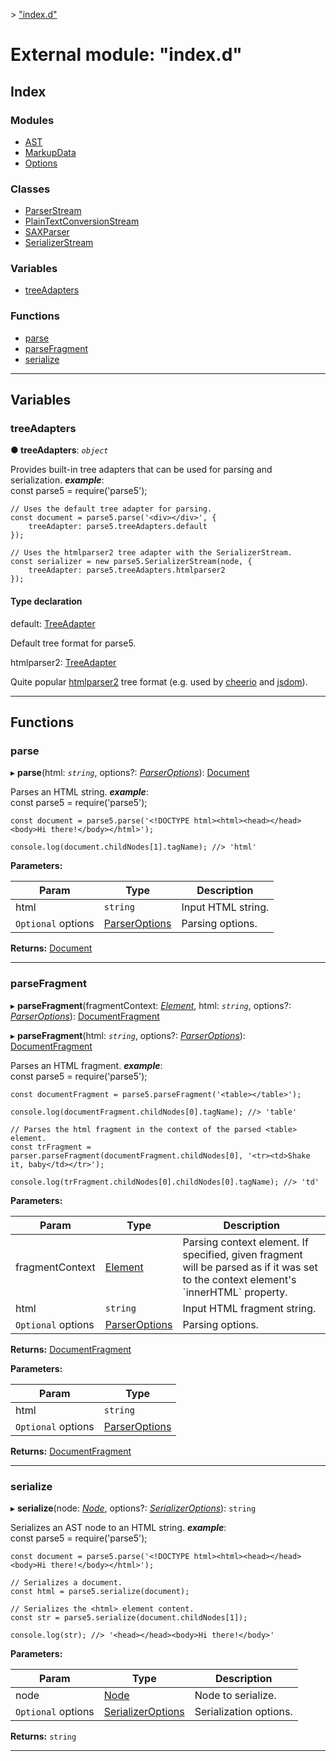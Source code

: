 [](../README.md) > ["index.d"](../modules/_index_d_.md)

# External module: "index.d"

## Index

### Modules

* [AST](_index_d_.ast.md)
* [MarkupData](_index_d_.markupdata.md)
* [Options](_index_d_.options.md)

### Classes

* [ParserStream](../classes/_index_d_.parserstream.md)
* [PlainTextConversionStream](../classes/_index_d_.plaintextconversionstream.md)
* [SAXParser](../classes/_index_d_.saxparser.md)
* [SerializerStream](../classes/_index_d_.serializerstream.md)

### Variables

* [treeAdapters](_index_d_.md#treeadapters)

### Functions

* [parse](_index_d_.md#parse)
* [parseFragment](_index_d_.md#parsefragment)
* [serialize](_index_d_.md#serialize)

---

## Variables

<a id="treeadapters"></a>

###  treeAdapters

**● treeAdapters**: *`object`*

Provides built-in tree adapters that can be used for parsing and serialization.
*__example__*:     
    const parse5 = require('parse5');
    
    // Uses the default tree adapter for parsing.
    const document = parse5.parse('<div></div>', {
        treeAdapter: parse5.treeAdapters.default
    });
    
    // Uses the htmlparser2 tree adapter with the SerializerStream.
    const serializer = new parse5.SerializerStream(node, {
        treeAdapter: parse5.treeAdapters.htmlparser2
    });

#### Type declaration

 default: [TreeAdapter](../interfaces/_index_d_.ast.treeadapter.md)

Default tree format for parse5.

 htmlparser2: [TreeAdapter](../interfaces/_index_d_.ast.treeadapter.md)

Quite popular [htmlparser2](https://github.com/fb55/htmlparser2) tree format (e.g. used by [cheerio](https://github.com/MatthewMueller/cheerio) and [jsdom](https://github.com/tmpvar/jsdom)).

___

## Functions

<a id="parse"></a>

###  parse

▸ **parse**(html: *`string`*, options?: *[ParserOptions](../interfaces/_index_d_.options.parseroptions.md)*): [Document](_index_d_.ast.md#document)

Parses an HTML string.
*__example__*:     
    const parse5 = require('parse5');
    
    const document = parse5.parse('<!DOCTYPE html><html><head></head><body>Hi there!</body></html>');
    
    console.log(document.childNodes[1].tagName); //> 'html'

**Parameters:**

| Param | Type | Description |
| ------ | ------ | ------ |
| html | `string` |  Input HTML string. |
| `Optional` options | [ParserOptions](../interfaces/_index_d_.options.parseroptions.md) |  Parsing options. |

**Returns:** [Document](_index_d_.ast.md#document)

___
<a id="parsefragment"></a>

###  parseFragment

▸ **parseFragment**(fragmentContext: *[Element](_index_d_.ast.md#element)*, html: *`string`*, options?: *[ParserOptions](../interfaces/_index_d_.options.parseroptions.md)*): [DocumentFragment](_index_d_.ast.md#documentfragment)

▸ **parseFragment**(html: *`string`*, options?: *[ParserOptions](../interfaces/_index_d_.options.parseroptions.md)*): [DocumentFragment](_index_d_.ast.md#documentfragment)

Parses an HTML fragment.
*__example__*:     
    const parse5 = require('parse5');
    
    const documentFragment = parse5.parseFragment('<table></table>');
    
    console.log(documentFragment.childNodes[0].tagName); //> 'table'
    
    // Parses the html fragment in the context of the parsed <table> element.
    const trFragment = parser.parseFragment(documentFragment.childNodes[0], '<tr><td>Shake it, baby</td></tr>');
    
    console.log(trFragment.childNodes[0].childNodes[0].tagName); //> 'td'

**Parameters:**

| Param | Type | Description |
| ------ | ------ | ------ |
| fragmentContext | [Element](_index_d_.ast.md#element) |  Parsing context element. If specified, given fragment will be parsed as if it was set to the context element's \`innerHTML\` property. |
| html | `string` |  Input HTML fragment string. |
| `Optional` options | [ParserOptions](../interfaces/_index_d_.options.parseroptions.md) |  Parsing options. |

**Returns:** [DocumentFragment](_index_d_.ast.md#documentfragment)

**Parameters:**

| Param | Type |
| ------ | ------ |
| html | `string` | 
| `Optional` options | [ParserOptions](../interfaces/_index_d_.options.parseroptions.md) | 

**Returns:** [DocumentFragment](_index_d_.ast.md#documentfragment)

___
<a id="serialize"></a>

###  serialize

▸ **serialize**(node: *[Node](_index_d_.ast.md#node)*, options?: *[SerializerOptions](../interfaces/_index_d_.options.serializeroptions.md)*): `string`

Serializes an AST node to an HTML string.
*__example__*:     
    const parse5 = require('parse5');
    
    const document = parse5.parse('<!DOCTYPE html><html><head></head><body>Hi there!</body></html>');
    
    // Serializes a document.
    const html = parse5.serialize(document);
    
    // Serializes the <html> element content.
    const str = parse5.serialize(document.childNodes[1]);
    
    console.log(str); //> '<head></head><body>Hi there!</body>'

**Parameters:**

| Param | Type | Description |
| ------ | ------ | ------ |
| node | [Node](_index_d_.ast.md#node) |  Node to serialize. |
| `Optional` options | [SerializerOptions](../interfaces/_index_d_.options.serializeroptions.md) |  Serialization options. |

**Returns:** `string`

___

